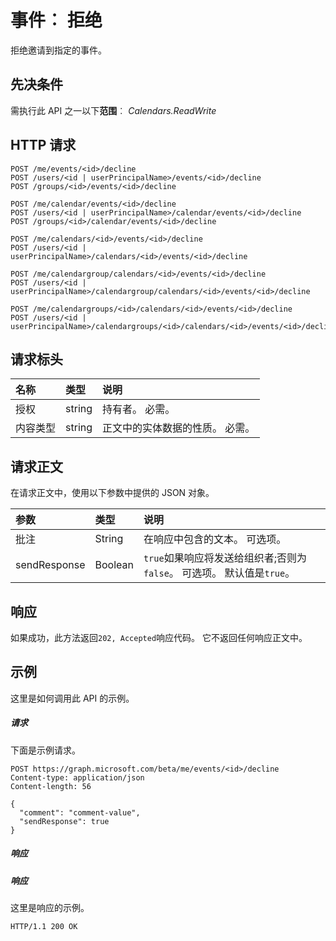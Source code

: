 # <a name="event-decline"></a>事件︰ 拒绝

拒绝邀请到指定的事件。

## <a name="prerequisites"></a>先决条件
需执行此 API 之一以下**范围**︰ *Calendars.ReadWrite*
## <a name="http-request"></a>HTTP 请求
<!-- { "blockType": "ignored" } -->
```http
POST /me/events/<id>/decline
POST /users/<id | userPrincipalName>/events/<id>/decline
POST /groups/<id>/events/<id>/decline

POST /me/calendar/events/<id>/decline
POST /users/<id | userPrincipalName>/calendar/events/<id>/decline
POST /groups/<id>/calendar/events/<id>/decline

POST /me/calendars/<id>/events/<id>/decline
POST /users/<id | userPrincipalName>/calendars/<id>/events/<id>/decline

POST /me/calendargroup/calendars/<id>/events/<id>/decline
POST /users/<id | userPrincipalName>/calendargroup/calendars/<id>/events/<id>/decline

POST /me/calendargroups/<id>/calendars/<id>/events/<id>/decline
POST /users/<id | userPrincipalName>/calendargroups/<id>/calendars/<id>/events/<id>/decline
```
## <a name="request-headers"></a>请求标头
| 名称       | 类型 | 说明|
|:---------------|:--------|:----------|
| 授权  | string  | 持有者<token>。 必需。 |
| 内容类型 | string  | 正文中的实体数据的性质。 必需。 |

## <a name="request-body"></a>请求正文
在请求正文中，使用以下参数中提供的 JSON 对象。

| 参数    | 类型   |说明|
|:---------------|:--------|:----------|
|批注|String|在响应中包含的文本。 可选项。|
|sendResponse|Boolean|`true`如果响应将发送给组织者;否则为`false`。 可选项。 默认值是`true`。|

## <a name="response"></a>响应
如果成功，此方法返回`202, Accepted`响应代码。 它不返回任何响应正文中。

## <a name="example"></a>示例
这里是如何调用此 API 的示例。
##### <a name="request"></a>请求
下面是示例请求。
<!-- {
  "blockType": "request",
  "name": "event_decline"
}-->
```http
POST https://graph.microsoft.com/beta/me/events/<id>/decline
Content-type: application/json
Content-length: 56

{
  "comment": "comment-value",
  "sendResponse": true
}
```

##### <a name="response"></a>响应
##### <a name="response"></a>响应
这里是响应的示例。
<!-- {
  "blockType": "response",
  "truncated": true
} -->
```http
HTTP/1.1 200 OK
```

<!-- uuid: 8fcb5dbc-d5aa-4681-8e31-b001d5168d79
2015-10-25 14:57:30 UTC -->
<!-- {
  "type": "#page.annotation",
  "description": "event: decline",
  "keywords": "",
  "section": "documentation",
  "tocPath": ""
}-->
